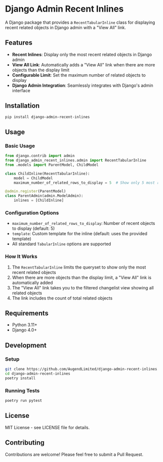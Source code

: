 # Django Admin Recent Inlines

A Django package that provides a `RecentTabularInline` class for displaying recent related objects in Django admin with a "View All" link.

## Features

- **Recent Inlines**: Display only the most recent related objects in Django admin
- **View All Link**: Automatically adds a "View All" link when there are more objects than the display limit
- **Configurable Limit**: Set the maximum number of related objects to display
- **Django Admin Integration**: Seamlessly integrates with Django's admin interface

## Installation

```bash
pip install django-admin-recent-inlines
```

## Usage

### Basic Usage

```python
from django.contrib import admin
from django_admin_recent_inlines.admin import RecentTabularInline
from .models import ParentModel, ChildModel

class ChildInline(RecentTabularInline):
    model = ChildModel
    maximum_number_of_related_rows_to_display = 5  # Show only 5 most recent

@admin.register(ParentModel)
class ParentAdmin(admin.ModelAdmin):
    inlines = [ChildInline]
```

### Configuration Options

- `maximum_number_of_related_rows_to_display`: Number of recent objects to display (default: 5)
- `template`: Custom template for the inline (default: uses the provided template)
- All standard `TabularInline` options are supported

### How It Works

1. The `RecentTabularInline` limits the queryset to show only the most recent related objects
2. When there are more objects than the display limit, a "View All" link is automatically added
3. The "View All" link takes you to the filtered changelist view showing all related objects
4. The link includes the count of total related objects

## Requirements

- Python 3.11+
- Django 4.0+

## Development

### Setup

```bash
git clone https://github.com/AugendLimited/django-admin-recent-inlines.git
cd django-admin-recent-inlines
poetry install
```

### Running Tests

```bash
poetry run pytest
```

## License

MIT License - see LICENSE file for details.

## Contributing

Contributions are welcome! Please feel free to submit a Pull Request.

